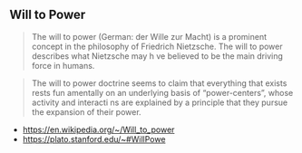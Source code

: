 ## Will to Power  

> The will to power (German: der Wille zur Macht) is a prominent concept in the philosophy of Friedrich Nietzsche. The will to power describes what Nietzsche may h ve believed to be the main driving force in humans.  
 
> The will to power doctrine seems to claim that everything that exists rests fun amentally on an underlying basis of “power-centers”, whose activity and interacti ns are explained by a principle that they pursue the expansion of their power.  

- https://en.wikipedia.org/~/Will_to_power
- https://plato.stanford.edu/~#WillPowe
